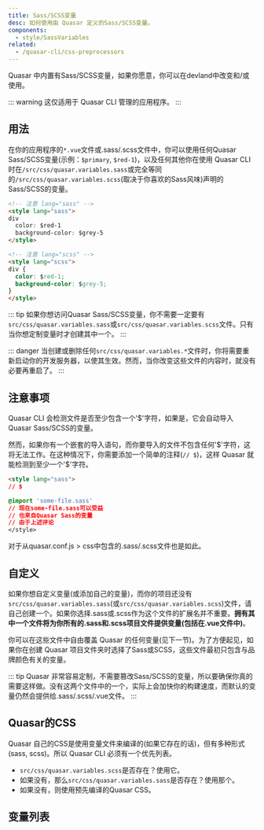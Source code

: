 ```yaml
---
title: Sass/SCSS变量
desc: 如何使用由 Quasar 定义的Sass/SCSS变量。
components:
  - style/SassVariables
related:
  - /quasar-cli/css-preprocessors
---
```


 Quasar 中内置有Sass/SCSS变量，如果你愿意，你可以在devland中改变和/或使用。

::: warning
这仅适用于 Quasar CLI 管理的应用程序。
:::

## 用法
在你的应用程序的`*.vue`文件或.sass/.scss文件中，你可以使用任何Quasar Sass/SCSS变量(示例：`$primary`, `$red-1`)，以及任何其他你在使用 Quasar CLI 时在`/src/css/quasar.variables.sass`或完全等同的`/src/css/quasar.variables.scss`(取决于你喜欢的Sass风味)声明的Sass/SCSS的变量。

```html
<!-- 注意 lang="sass" -->
<style lang="sass">
div
  color: $red-1
  background-color: $grey-5
</style>

<!-- 注意 lang="scss" -->
<style lang="scss">
div {
  color: $red-1;
  background-color: $grey-5;
}
</style>
```

::: tip
如果你想访问Quasar Sass/SCSS变量，你不需要一定要有`src/css/quasar.variables.sass`或`src/css/quasar.variables.scss`文件。只有当你想定制变量时才创建其中一个。
:::

::: danger
当创建或删除任何`src/css/quasar.variables.*`文件时，你将需要重新启动你的开发服务器，以使其生效。然而，当你改变这些文件的内容时，就没有必要再重启了。
:::

## 注意事项

Quasar CLI 会检测文件是否至少包含一个'$'字符，如果是，它会自动导入 Quasar Sass/SCSS的变量。

然而，如果你有一个嵌套的导入语句，而你要导入的文件不包含任何'$'字符，这将无法工作。在这种情况下，你需要添加一个简单的注释(`// $`)，这样 Quasar 就能检测到至少一个'$'字符。

```html
<style lang="sass">
// $

@import 'some-file.sass'
// 现在some-file.sass可以受益
// 也来自Quasar Sass的变量
// 由于上述评论
</style>
```

对于从quasar.conf.js > css中包含的.sass/.scss文件也是如此。

## 自定义
如果你想自定义变量(或添加自己的变量)，而你的项目还没有`src/css/quasar.variables.sass`(或`src/css/quasar.variables.scss`)文件，请自己创建一个。如果你选择.sass或.scss作为这个文件的扩展名并不重要。**拥有其中一个文件将为你所有的.sass和.scss项目文件提供变量(包括在.vue文件中)**。

你可以在这些文件中自由覆盖 Quasar 的任何变量(见下一节)。为了方便起见，如果你在创建 Quasar 项目文件夹时选择了Sass或SCSS，这些文件最初只包含与品牌颜色有关的变量。

::: tip
 Quasar 非常容易定制，不需要篡改Sass/SCSS的变量，所以要确保你真的需要这样做。没有这两个文件中的一个，实际上会加快你的构建速度，而默认的变量仍然会提供给.sass/.scss/.vue文件。
:::

## Quasar的CSS
 Quasar 自己的CSS是使用变量文件来编译的(如果它存在的话)，但有多种形式(sass, scss)。所以 Quasar CLI 必须有一个优先列表。

* `src/css/quasar.variables.scss`是否存在？使用它。
* 如果没有，那么`src/css/quasar.variables.sass`是否存在？使用那个。
* 如果没有，则使用预先编译的Quasar CSS。

## 变量列表

<sass-variables />
